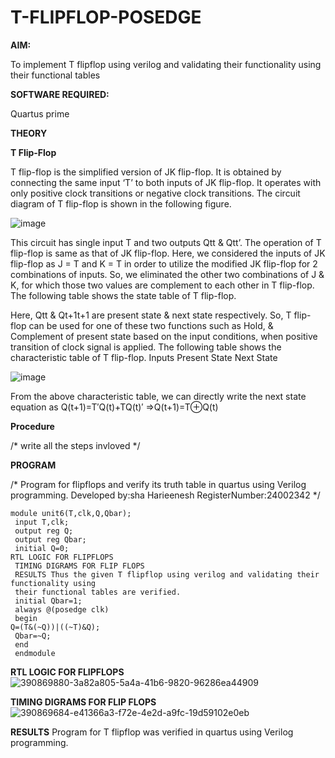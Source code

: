 # T-FLIPFLOP-POSEDGE

**AIM:**

To implement  T flipflop using verilog and validating their functionality using their functional tables

**SOFTWARE REQUIRED:**

Quartus prime

**THEORY**

**T Flip-Flop**

T flip-flop is the simplified version of JK flip-flop. It is obtained by connecting the same input ‘T’ to both inputs of JK flip-flop. It operates with only positive clock transitions or negative clock transitions. The circuit diagram of T flip-flop is shown in the following figure.

![image](https://github.com/naavaneetha/T-FLIPFLOP-POSEDGE/assets/154305477/458a68fe-2d08-4a9d-ac4f-7ae0480ce0bd)

 
This circuit has single input T and two outputs Qtt & Qtt’. The operation of T flip-flop is same as that of JK flip-flop. Here, we considered the inputs of JK flip-flop as J = T and K = T in order to utilize the modified JK flip-flop for 2 combinations of inputs. So, we eliminated the other two combinations of J & K, for which those two values are complement to each other in T flip-flop. The following table shows the state table of T flip-flop.

Here, Qtt & Qt+1t+1 are present state & next state respectively. So, T flip-flop can be used for one of these two functions such as Hold, & Complement of present state based on the input conditions, when positive transition of clock signal is applied. The following table shows the characteristic table of T flip-flop. Inputs Present State Next State

![image](https://github.com/naavaneetha/T-FLIPFLOP-POSEDGE/assets/154305477/cdd7fb32-539f-4b66-bb8d-f305a153c886)

 
From the above characteristic table, we can directly write the next state equation as Q(t+1)=T′Q(t)+TQ(t)′ ⇒Q(t+1)=T⊕Q(t)

**Procedure**

/* write all the steps invloved */

**PROGRAM**

/* Program for flipflops and verify its truth table in quartus using Verilog programming. Developed by:sha Harieenesh RegisterNumber:24002342
*/
```
module unit6(T,clk,Q,Qbar);
 input T,clk;
 output reg Q;
 output reg Qbar;
 initial Q=0;
RTL LOGIC FOR FLIPFLOPS
 TIMING DIGRAMS FOR FLIP FLOPS
 RESULTS Thus the given T flipflop using verilog and validating their functionality using
 their functional tables are verified.
 initial Qbar=1;
 always @(posedge clk)
 begin 
Q=(T&(~Q))|((~T)&Q);
 Qbar=~Q;
 end
 endmodule
```

**RTL LOGIC FOR FLIPFLOPS**
![390869880-3a82a805-5a4a-41b6-9820-96286ea44909](https://github.com/user-attachments/assets/28239f3f-65f0-4180-b1f0-28d7248bb095)


**TIMING DIGRAMS FOR FLIP FLOPS**
![390869684-e41366a3-f72e-4e2d-a9fc-19d59102e0eb](https://github.com/user-attachments/assets/1141c19a-7154-4a95-b9d3-618015070e7b)

**RESULTS**
Program for T flipflop was verified in quartus using Verilog programming.
